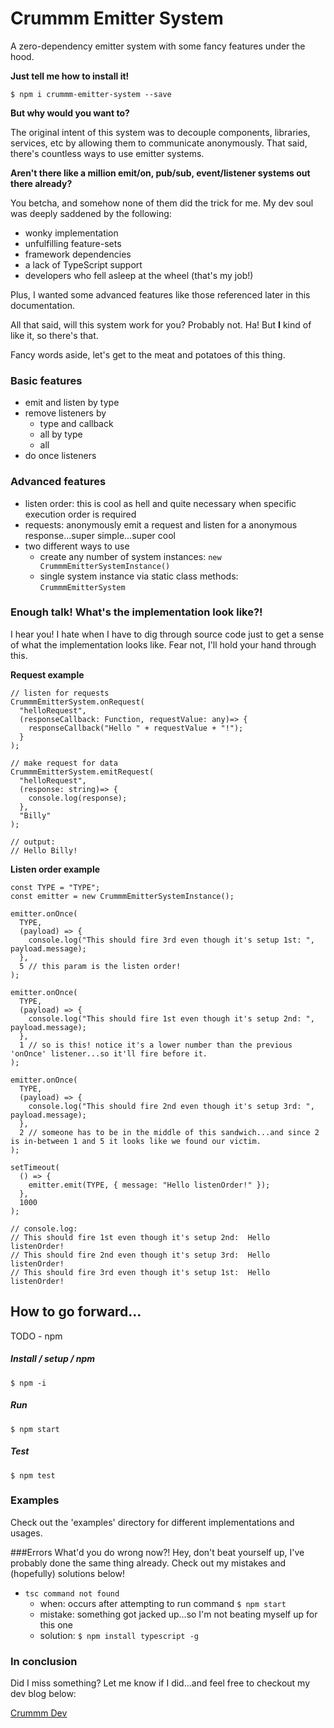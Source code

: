# Crummm Emitter System

A zero-dependency emitter system with some fancy features under the hood.


**Just tell me how to install it!**
```
$ npm i crummm-emitter-system --save
```

**But why would you want to?**

The original intent of this system was to decouple components, libraries, services, etc by allowing them to communicate anonymously. That said, there's countless ways to use emitter systems.

**Aren't there like a million emit/on, pub/sub, event/listener systems out there already?**

You betcha, and somehow none of them did the trick for me. My dev soul was deeply saddened by the following:
* wonky implementation
* unfulfilling feature-sets
* framework dependencies
* a lack of TypeScript support
* developers who fell asleep at the wheel (that's my job!)

Plus, I wanted some advanced features like those referenced later in this documentation.

All that said, will this system work for you? Probably not. Ha! But **I** kind of like it, so there's that.

Fancy words aside, let's get to the meat and potatoes of this thing.

### Basic features
* emit and listen by type
* remove listeners by
  * type and callback
  * all by type
  * all
* do once listeners

### Advanced features
* listen order: this is cool as hell and quite necessary when specific execution order is required
* requests: anonymously emit a request and listen for a anonymous response...super simple...super cool
* two different ways to use
  * create any number of system instances: ```new CrummmEmitterSystemInstance()```
  * single system instance via static class methods: ```CrummmEmitterSystem```

### Enough talk! What's the implementation look like?!

I hear you! I hate when I have to dig through source code just to get a sense of what the implementation looks like. Fear not, I'll hold your hand through this.

**Request example**

```
// listen for requests
CrummmEmitterSystem.onRequest(
  "helloRequest",
  (responseCallback: Function, requestValue: any)=> {
    responseCallback("Hello " + requestValue + "!");
  }
);

// make request for data
CrummmEmitterSystem.emitRequest(
  "helloRequest",
  (response: string)=> {
    console.log(response);
  },
  "Billy"
);

// output: 
// Hello Billy!
```

**Listen order example**

```
const TYPE = "TYPE";
const emitter = new CrummmEmitterSystemInstance();

emitter.onOnce(
  TYPE,
  (payload) => {
    console.log("This should fire 3rd even though it's setup 1st: ", payload.message);
  },
  5 // this param is the listen order!
);

emitter.onOnce(
  TYPE,
  (payload) => {
    console.log("This should fire 1st even though it's setup 2nd: ", payload.message);
  },
  1 // so is this! notice it's a lower number than the previous 'onOnce' listener...so it'll fire before it.
);

emitter.onOnce(
  TYPE,
  (payload) => {
    console.log("This should fire 2nd even though it's setup 3rd: ", payload.message);
  },
  2 // someone has to be in the middle of this sandwich...and since 2 is in-between 1 and 5 it looks like we found our victim.
);

setTimeout(
  () => {
    emitter.emit(TYPE, { message: "Hello listenOrder!" });
  },
  1000
);

// console.log:
// This should fire 1st even though it's setup 2nd:  Hello listenOrder!
// This should fire 2nd even though it's setup 3rd:  Hello listenOrder!
// This should fire 3rd even though it's setup 1st:  Hello listenOrder!
```

## How to go forward...

TODO - npm

##### Install / setup / npm
```$ npm -i```

##### Run
```$ npm start```

##### Test
```$ npm test```

### Examples
Check out the 'examples' directory for different implementations and usages.

###Errors
What'd you do wrong now?! Hey, don't beat yourself up, I've probably done the same thing already. Check out my mistakes and (hopefully) solutions below!
* ```tsc command not found ```
  * when: occurs after attempting to run command ```$ npm start```
  * mistake: something got jacked up...so I'm not beating myself up for this one
  * solution: ```$ npm install typescript -g```

### In conclusion

Did I miss something? Let me know if I did...and feel free to checkout my dev blog below:

[Crummm Dev](https://crummm.com/dev/)
